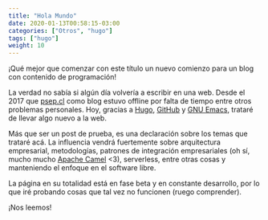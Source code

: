 ```yaml
---
title: "Hola Mundo"
date: 2020-01-13T00:58:15-03:00
categories: ["Otros", "hugo"]
tags: ["hugo"]
weight: 10
---
```


¡Qué mejor que comenzar con este título un nuevo comienzo para un blog con contenido de programación!

La verdad no sabía si algún día volvería a escribir en una web. Desde el 2017 que [psep.cl](http://psep.cl) como blog estuvo offline por falta de tiempo entre otros problemas personales. Hoy, gracias a [Hugo](https://gohugo.io), [GitHub](https://github.com) y [GNU Emacs](https://www.gnu.org/software/emacs/), trataré de llevar algo nuevo a la web.

Más que ser un post de prueba, es una declaración sobre los temas que trataré acá. La influencia vendrá fuertemente sobre arquitectura empresarial, metodologías, patrones de integración empresariales (oh sí, mucho mucho [Apache Camel](https://camel.apache.org/) <3), serverless, entre otras cosas y manteniendo el enfoque en el software libre.

La página en su totalidad está en fase beta y en constante desarrollo, por lo que iré probando cosas que tal vez no funcionen (ruego comprender).

¡Nos leemos!
